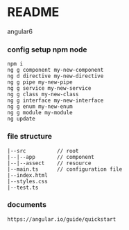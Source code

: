 # README
angular6

### config setup npm node
```text
npm i
ng g component my-new-component
ng d directive my-new-directive
ng g pipe my-new-pipe
ng g service my-new-service
ng g class my-new-class
ng g interface my-new-interface
ng g enum my-new-enum
ng g module my-module
ng update
```

### file structure
```text
|--src          // root
|--|--app       // component
|--|--assect    // resource
|--main.ts      // configuration file
|--index.html 
|--styles.css 
|--test.ts
```

### documents
```text
https://angular.io/guide/quickstart
```


